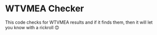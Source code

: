 # WTVMEA Checker

This code checks for WTVMEA results and if it finds them, then it will let you know with a rickroll 😊